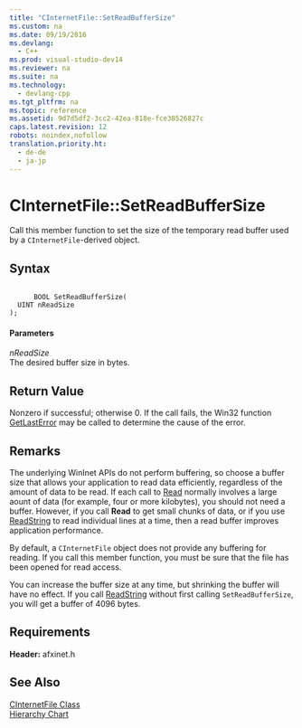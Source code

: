 ```yaml
---
title: "CInternetFile::SetReadBufferSize"
ms.custom: na
ms.date: 09/19/2016
ms.devlang: 
  - C++
ms.prod: visual-studio-dev14
ms.reviewer: na
ms.suite: na
ms.technology: 
  - devlang-cpp
ms.tgt_pltfrm: na
ms.topic: reference
ms.assetid: 9d7d5df2-3cc2-42ea-818e-fce38526827c
caps.latest.revision: 12
robots: noindex,nofollow
translation.priority.ht: 
  - de-de
  - ja-jp
---
```

# CInternetFile::SetReadBufferSize
Call this member function to set the size of the temporary read buffer used by a `CInternetFile`-derived object.  
  
## Syntax  
  
```  
  
      BOOL SetReadBufferSize(  
  UINT nReadSize   
);  
```  
  
#### Parameters  
 *nReadSize*  
 The desired buffer size in bytes.  
  
## Return Value  
 Nonzero if successful; otherwise 0. If the call fails, the Win32 function [GetLastError](http://msdn.microsoft.com/library/windows/desktop/ms679360) may be called to determine the cause of the error.  
  
## Remarks  
 The underlying WinInet APIs do not perform buffering, so choose a buffer size that allows your application to read data efficiently, regardless of the amount of data to be read. If each call to [Read](../vs140/CInternetFile--Read.md) normally involves a large aount of data (for example, four or more kilobytes), you should not need a buffer. However, if you call **Read** to get small chunks of data, or if you use [ReadString](../vs140/CInternetFile--ReadString.md) to read individual lines at a time, then a read buffer improves application performance.  
  
 By default, a `CInternetFile` object does not provide any buffering for reading. If you call this member function, you must be sure that the file has been opened for read access.  
  
 You can increase the buffer size at any time, but shrinking the buffer will have no effect. If you call [ReadString](../vs140/CInternetFile--ReadString.md) without first calling `SetReadBufferSize`, you will get a buffer of 4096 bytes.  
  
## Requirements  
 **Header:** afxinet.h  
  
## See Also  
 [CInternetFile Class](../vs140/CInternetFile-Class.md)   
 [Hierarchy Chart](../vs140/Hierarchy-Chart.md)